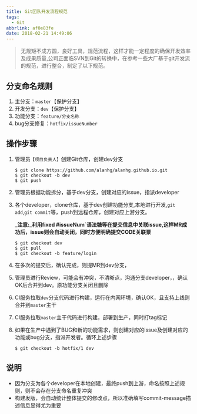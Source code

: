 ```yaml
---
title: Git团队开发流程规范
tags:
  - Git
abbrlink: af0e83fe
date: 2018-02-21 14:49:06
---
```

> 无规矩不成方圆，良好工具，规范流程，这样才能一定程度的确保开发效率及成果质量,公司正面临SVN到Git的转换中，在参考一些大厂基于git开发流的规范，进行整合，制定了以下规范。


## 分支命名规则
1. 主分支：`master`【保护分支】
2. 开发分支：`dev`【保护分支】
3. 功能分支：`feature/分支名称`
4. bug分支修复：`hotfix/issueNumber`

## 操作步骤

1.  管理员`【项目负责人】`创建Git仓库，创建dev分支
    ```
    $ git clone https://github.com/alanhg/alanhg.github.io.git
    $ git checkout -b dev
    $ git push
    ```

2.  管理员根据功能拆分，基于dev分支，创建对应的issue，指派developer
3.  各个developer，clone仓库，基于dev创建功能分支,本地进行开发,`git add`,`git commit`等，push到远程仓库，创建对应上游分支。
    
    **_注意:_利用fixed #issueNum`语法糖等在提交信息中关联issue,这样MR成功后，issue则会自动关闭，同时方便明确提交CODE关联票**

    ```
    $ git checkout dev
    $ git pull 
    $ git checkout -b feature/login
    
    ```
4.  在多次的提交后，确认完成，则提MR到dev分支，
5.  管理员进行Review，可能会有冲突，不清晰点，沟通分支developer，，确认OK后合并到dev。原功能分支关闭且删除
6.  CI服务拉取`dev`分支代码进行构建，运行在内网环境，确认OK，且支持上线则合并到`master`主干
7.  CI服务拉取`master`主干代码进行构建，部署到生产，同时打tag标记
8.  如果在生产中遇到了BUG和新的功能需求，则创建对应的issue及创建对应的功能或bug分支，指派开发者。循环上述步骤
    
    ```
    $ git checkout -b hotfix/1 dev

    ```
    
## 说明
+ 因为分支为各个developer在本地创建，最终push到上游，命名按照上述规则，则不会存在分支命名重复冲突
+ 构建发版，会自动统计整体提交的修改点，所以准确填写commit-message描述信息显得尤为重要